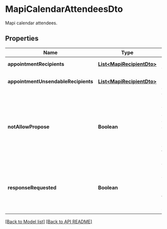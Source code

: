 
# MapiCalendarAttendeesDto

Mapi calendar attendees.             

## Properties
Name | Type | Description | Notes
------------ | ------------- | ------------- | -------------
**appointmentRecipients** | [**List&lt;MapiRecipientDto&gt;**](MapiRecipientDto.md) | List of attendees.              |  [optional]
**appointmentUnsendableRecipients** | [**List&lt;MapiRecipientDto&gt;**](MapiRecipientDto.md) | List of unsendable attendees.              |  [optional]
**notAllowPropose** | **Boolean** | Value indicating whether attendees are not allowed to propose a new date and/or time for the meeting.              | 
**responseRequested** | **Boolean** | Value indicating whether a response is requested to a Message object.              | 




[[Back to Model list]](Models.md) [[Back to API README]](README.md)

